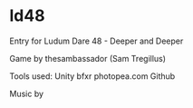# ld48
Entry for Ludum Dare 48 - Deeper and Deeper

Game by thesambassador (Sam Tregillus)

Tools used:
Unity
bfxr
photopea.com
Github

Music by 